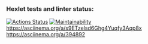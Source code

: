 ### Hexlet tests and linter status:
[![Actions Status](https://github.com/VladislavVovk/frontend-project-lvl1/workflows/hexlet-check/badge.svg)](https://github.com/VladislavVovk/frontend-project-lvl1/actions)
[![Maintainability](https://api.codeclimate.com/v1/badges/a99a88d28ad37a79dbf6/maintainability)](https://codeclimate.com/github/codeclimate/codeclimate/maintainability)
https://asciinema.org/a/s9ETzelsd6Ghg4Yuqfy3Aqp8x
https://asciinema.org/a/394892